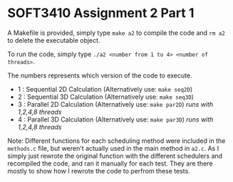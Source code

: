 # SOFT3410 Assignment 2 Part 1

A Makefile is provided, simply type `make a2` to compile the code and `rm a2` to delete the executable object.

To run the code, simply type `./a2 <number from 1 to 4> <number of threads>`.

The numbers represents which version of the code to execute. 
 * 1 : Sequential 2D Calculation (Alternatively use: `make seq2D`)
 * 2 : Sequential 3D Calculation (Alternatively use: `make seq3D`)
 * 3 : Parallel 2D Calculation (Alternatively use: `make par2D`) *runs with 1,2,4,8 threads*
 * 4 : Parallel 3D Calculation (Alternatively use: `make par3D`) *runs with 1,2,4,8 threads*

Note: Different functions for each scheduling method were included in the `methods.c` file, but weren't actually used in the main method in `a2.c`. As I simply just rewrote the original function with the different schedulers and recompiled the code, and ran it manually for each test. They are there mostly to show how I rewrote the code to perfrom these tests. 

